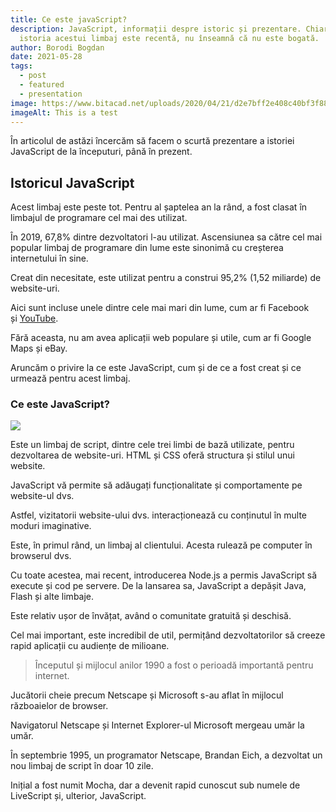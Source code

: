 ```yaml
---
title: Ce este javaScript?
description: JavaScript, informații despre istoric și prezentare. Chiar dacă
  istoria acestui limbaj este recentă, nu înseamnă că nu este bogată.
author: Borodi Bogdan
date: 2021-05-28
tags:
  - post
  - featured
  - presentation
image: https://www.bitacad.net/uploads/2020/04/21/d2e7bff2e408c40bf3f88a775ad688b0/javascript.jpeg
imageAlt: This is a test
---
```

<!--StartFragment-->

În articolul de astăzi încercăm să facem o scurtă prezentare a istoriei JavaScript de la începuturi, până în prezent.

## Istoricul JavaScript

Acest limbaj este peste tot. Pentru al șaptelea an la rând, a fost clasat în limbajul de programare cel mai des utilizat.

În 2019, 67,8% dintre dezvoltatori l-au utilizat. Ascensiunea sa către cel mai popular limbaj de programare din lume este sinonimă cu creșterea internetului în sine.

Creat din necesitate, este utilizat pentru a construi 95,2% (1,52 miliarde) de website-uri.

Aici sunt incluse unele dintre cele mai mari din lume, cum ar fi Facebook și [YouTube](https://www.youtube.com/).

Fără aceasta, nu am avea aplicații web populare și utile, cum ar fi Google Maps și eBay.

Aruncăm o privire la ce este JavaScript, cum și de ce a fost creat și ce urmează pentru acest limbaj.

### Ce este JavaScript?

<img src = "https://t4.ftcdn.net/jpg/04/16/93/91/360_F_416939175_jn1tMagktYlMCXOI0MJiKQZKQL3XtDRT.jpg">

Este un limbaj de script, dintre cele trei limbi de bază utilizate, pentru dezvoltarea de website-uri. HTML și CSS oferă structura și stilul unui website.

JavaScript vă permite să adăugați funcționalitate și comportamente pe website-ul dvs.

Astfel, vizitatorii website-ului dvs. interacționează cu conținutul în multe moduri imaginative.

Este, în primul rând, un limbaj al clientului. Acesta rulează pe computer în browserul dvs.

Cu toate acestea, mai recent, introducerea Node.js a permis JavaScript să execute și cod pe servere. De la lansarea sa, JavaScript a depășit Java, Flash și alte limbaje.

Este relativ ușor de învățat, având o comunitate gratuită și deschisă.

Cel mai important, este incredibil de util, permițând dezvoltatorilor să creeze rapid aplicații cu audiențe de milioane.

> Începutul și mijlocul anilor 1990 a fost o perioadă importantă pentru internet.

Jucătorii cheie precum Netscape și Microsoft s-au aflat în mijlocul războaielor de browser.

Navigatorul Netscape și Internet Explorer-ul Microsoft mergeau umăr la umăr.

În septembrie 1995, un programator Netscape, Brandan Eich, a dezvoltat un nou limbaj de script în doar 10 zile.

Inițial a fost numit Mocha, dar a devenit rapid cunoscut sub numele de LiveScript și, ulterior, JavaScript.

<!--EndFragment-->
